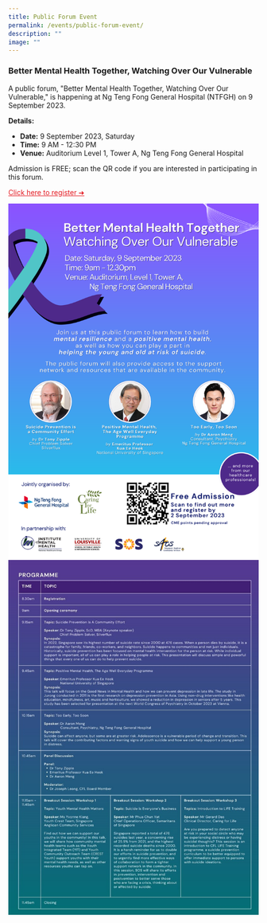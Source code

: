 ```yaml
---
title: Public Forum Event
permalink: /events/public-forum-event/
description: ""
image: ""
---
```

### Better Mental Health Together, Watching Over Our Vulnerable

A public forum, "Better Mental Health Together, Watching Over Our Vulnerable," is happening at Ng Teng Fong General Hospital (NTFGH) on 9 September 2023.

**Details:**

* **Date:** 9 September 2023, Saturday
* **Time:** 9 AM - 12:30 PM
* **Venue:** Auditorium Level 1, Tower A, Ng Teng Fong General Hospital

Admission is FREE; scan the QR code if you are interested in participating in this forum. 

<a style="color: #e41b23 !important;" href="https://docs.google.com/forms/d/e/1FAIpQLSc8W8vx3wjgFb26-6rDOzVzqOGEpASvAyFxXT6VexC38LgqaA/viewform?pli=1">Click here to register ➜</a>

![](/images/full-poster_public%20forum%20-%20better%20mental%20health%20together.png)
![](/images/programme.jpeg)